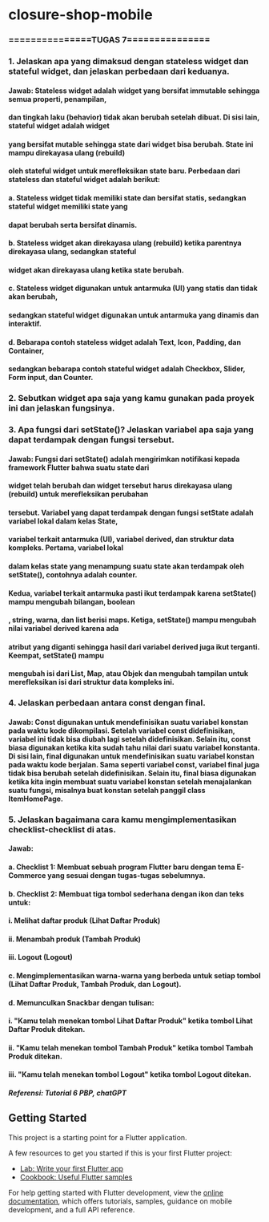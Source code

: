 # closure-shop-mobile

### ===============TUGAS 7===============
### 1. Jelaskan apa yang dimaksud dengan stateless widget dan stateful widget, dan jelaskan perbedaan dari keduanya.

#### Jawab: Stateless widget adalah widget yang bersifat immutable sehingga semua properti, penampilan, 
#### dan tingkah laku (behavior) tidak akan berubah setelah dibuat. Di sisi lain, stateful widget adalah widget
#### yang bersifat mutable sehingga state dari widget bisa berubah. State ini mampu direkayasa ulang (rebuild)
#### oleh stateful widget untuk merefleksikan state baru. Perbedaan dari stateless dan stateful widget adalah berikut:
#### a. Stateless widget tidak memiliki state dan bersifat statis, sedangkan stateful widget memiliki state yang
#### dapat berubah serta bersifat dinamis.
#### b. Stateless widget akan direkayasa ulang (rebuild) ketika parentnya direkayasa ulang, sedangkan stateful
#### widget akan direkayasa ulang ketika state berubah.
#### c. Stateless widget digunakan untuk antarmuka (UI) yang statis dan tidak akan berubah, 
#### sedangkan stateful widget digunakan untuk antarmuka yang dinamis dan interaktif.
#### d. Bebarapa contoh stateless widget adalah Text, Icon, Padding, dan Container, 
#### sedangkan bebarapa contoh stateful widget adalah Checkbox, Slider, Form input, dan Counter.

### 2. Sebutkan widget apa saja yang kamu gunakan pada proyek ini dan jelaskan fungsinya.
### 3. Apa fungsi dari setState()? Jelaskan variabel apa saja yang dapat terdampak dengan fungsi tersebut.
#### Jawab: Fungsi dari setState() adalah mengirimkan notifikasi kepada framework Flutter bahwa suatu state dari
#### widget telah berubah dan widget tersebut harus direkayasa ulang (rebuild) untuk merefleksikan perubahan 
#### tersebut. Variabel yang dapat terdampak dengan fungsi setState adalah variabel lokal dalam kelas State,
#### variabel terkait antarmuka (UI), variabel derived, dan struktur data kompleks. Pertama, variabel lokal
#### dalam kelas state yang menampung suatu state akan terdampak oleh setState(), contohnya adalah counter. 
#### Kedua, variabel terkait antarmuka pasti ikut terdampak karena setState() mampu mengubah bilangan, boolean
#### , string, warna, dan list berisi maps. Ketiga, setState() mampu mengubah nilai variabel derived karena ada
#### atribut yang diganti sehingga hasil dari variabel derived juga ikut terganti. Keempat, setState() mampu
#### mengubah isi dari List, Map, atau Objek dan mengubah tampilan untuk merefleksikan isi dari struktur data kompleks ini.

### 4. Jelaskan perbedaan antara const dengan final.
#### Jawab: Const digunakan untuk mendefinisikan suatu variabel konstan pada waktu kode dikompilasi. Setelah variabel const didefinisikan, variabel ini tidak bisa diubah lagi setelah didefinisikan. Selain itu, const biasa digunakan ketika kita sudah tahu nilai dari suatu variabel konstanta. Di sisi lain, final digunakan untuk mendefinisikan suatu variabel konstan pada waktu kode berjalan. Sama seperti variabel const, variabel final juga tidak bisa berubah setelah didefinisikan. Selain itu, final biasa digunakan ketika kita ingin membuat suatu variabel konstan setelah menajalankan suatu fungsi, misalnya buat konstan setelah panggil class ItemHomePage.

### 5. Jelaskan bagaimana cara kamu mengimplementasikan checklist-checklist di atas.
#### Jawab: 
#### a. Checklist 1: Membuat sebuah program Flutter baru dengan tema E-Commerce yang sesuai dengan tugas-tugas sebelumnya.
#### b. Checklist 2: Membuat tiga tombol sederhana dengan ikon dan teks untuk:
#### i. Melihat daftar produk (Lihat Daftar Produk)
#### ii. Menambah produk (Tambah Produk)
#### iii. Logout (Logout)
#### c. Mengimplementasikan warna-warna yang berbeda untuk setiap tombol (Lihat Daftar Produk, Tambah Produk, dan Logout).
#### d. Memunculkan Snackbar dengan tulisan:
#### i. "Kamu telah menekan tombol Lihat Daftar Produk" ketika tombol Lihat Daftar Produk ditekan.
#### ii. "Kamu telah menekan tombol Tambah Produk" ketika tombol Tambah Produk ditekan.
#### iii. "Kamu telah menekan tombol Logout" ketika tombol Logout ditekan. 

##### Referensi: Tutorial 6 PBP, chatGPT

## Getting Started

This project is a starting point for a Flutter application.

A few resources to get you started if this is your first Flutter project:

- [Lab: Write your first Flutter app](https://docs.flutter.dev/get-started/codelab)
- [Cookbook: Useful Flutter samples](https://docs.flutter.dev/cookbook)

For help getting started with Flutter development, view the
[online documentation](https://docs.flutter.dev/), which offers tutorials,
samples, guidance on mobile development, and a full API reference.
